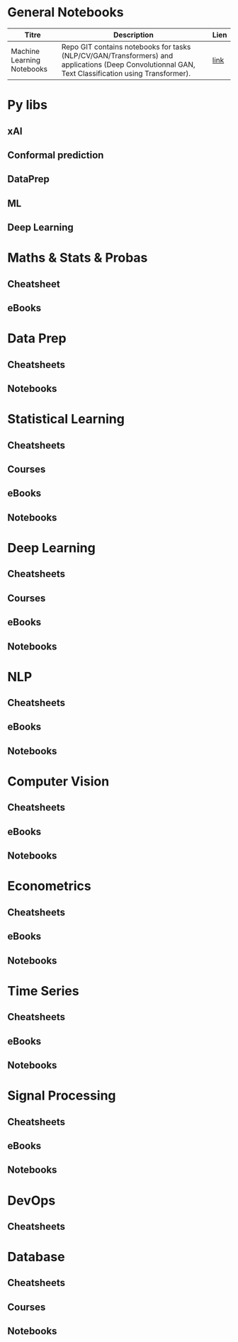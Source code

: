 # General Notebooks
| Titre | Description | Lien |
|-------|------|------|
| Machine Learning Notebooks | Repo GIT contains notebooks for tasks (NLP/CV/GAN/Transformers) and applications (Deep Convolutionnal GAN, Text Classification using Transformer). | [link](https://github.com/dair-ai/ML-Notebooks) |

# Py libs
## xAI
## Conformal prediction
## DataPrep
## ML
## Deep Learning


# Maths & Stats & Probas
## Cheatsheet
## eBooks

# Data Prep
## Cheatsheets
## Notebooks

# Statistical Learning
## Cheatsheets
## Courses
## eBooks
## Notebooks

# Deep Learning
## Cheatsheets
## Courses
## eBooks
## Notebooks

# NLP
## Cheatsheets
## eBooks
## Notebooks

# Computer Vision
## Cheatsheets
## eBooks
## Notebooks

# Econometrics
## Cheatsheets
## eBooks
## Notebooks

# Time Series
## Cheatsheets
## eBooks
## Notebooks

# Signal Processing
## Cheatsheets
## eBooks
## Notebooks

# DevOps
## Cheatsheets

# Database
## Cheatsheets
## Courses
## Notebooks
